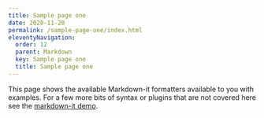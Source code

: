 ```yaml
---
title: Sample page one 
date: 2020-11-20
permalink: /sample-page-one/index.html
eleventyNavigation:
  order: 12
  parent: Markdown
  key: Sample page one
  title: Sample page one
---
```

This page shows the available Markdown-it formatters available to you with examples. For a few more bits of syntax or plugins that are not covered here see the [markdown-it demo](https://markdown-it.github.io/).
